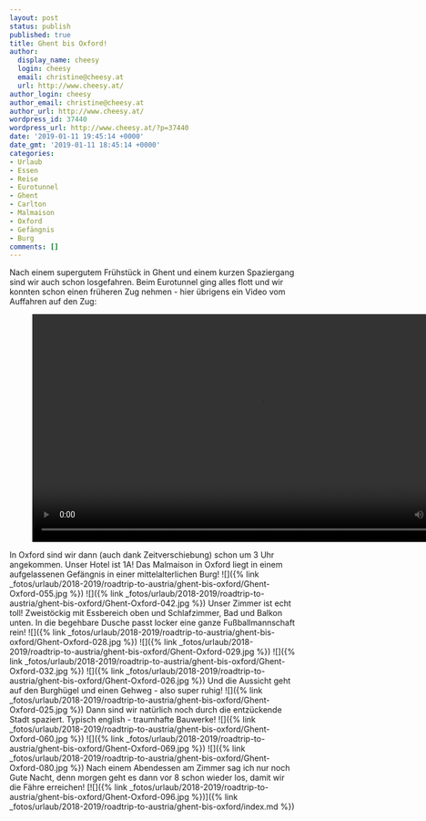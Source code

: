 ```yaml
---
layout: post
status: publish
published: true
title: Ghent bis Oxford!
author:
  display_name: cheesy
  login: cheesy
  email: christine@cheesy.at
  url: http://www.cheesy.at/
author_login: cheesy
author_email: christine@cheesy.at
author_url: http://www.cheesy.at/
wordpress_id: 37440
wordpress_url: http://www.cheesy.at/?p=37440
date: '2019-01-11 19:45:14 +0000'
date_gmt: '2019-01-11 18:45:14 +0000'
categories:
- Urlaub
- Essen
- Reise
- Eurotunnel
- Ghent
- Carlton
- Malmaison
- Oxford
- Gefängnis
- Burg
comments: []
---
```

Nach einem supergutem Frühstück in Ghent und einem kurzen Spaziergang sind wir auch schon losgefahren. Beim Eurotunnel ging alles flott und wir konnten schon einen früheren Zug nehmen - hier übrigens ein Video vom Auffahren auf den Zug:
<figure><video controls width="800" src="{% link /download/Videos/Eurotunnel die Zweite.mp4 %}"></video></figure>
In Oxford sind wir dann (auch dank Zeitverschiebung) schon um 3 Uhr angekommen. Unser Hotel ist 1A! Das Malmaison in Oxford liegt in einem aufgelassenen Gefängnis in einer mittelalterlichen Burg!
![]({% link _fotos/urlaub/2018-2019/roadtrip-to-austria/ghent-bis-oxford/Ghent-Oxford-055.jpg %})
![]({% link _fotos/urlaub/2018-2019/roadtrip-to-austria/ghent-bis-oxford/Ghent-Oxford-042.jpg %})
Unser Zimmer ist echt toll! Zweistöckig mit Essbereich oben und Schlafzimmer, Bad und Balkon unten. In die begehbare Dusche passt locker eine ganze Fußballmannschaft rein!
![]({% link _fotos/urlaub/2018-2019/roadtrip-to-austria/ghent-bis-oxford/Ghent-Oxford-028.jpg %})
![]({% link _fotos/urlaub/2018-2019/roadtrip-to-austria/ghent-bis-oxford/Ghent-Oxford-029.jpg %})
![]({% link _fotos/urlaub/2018-2019/roadtrip-to-austria/ghent-bis-oxford/Ghent-Oxford-032.jpg %})
![]({% link _fotos/urlaub/2018-2019/roadtrip-to-austria/ghent-bis-oxford/Ghent-Oxford-026.jpg %})
Und die Aussicht geht auf den Burghügel und einen Gehweg - also super ruhig!
![]({% link _fotos/urlaub/2018-2019/roadtrip-to-austria/ghent-bis-oxford/Ghent-Oxford-025.jpg %})
Dann sind wir natürlich noch durch die entzückende Stadt spaziert. Typisch english - traumhafte Bauwerke!
![]({% link _fotos/urlaub/2018-2019/roadtrip-to-austria/ghent-bis-oxford/Ghent-Oxford-060.jpg %})
![]({% link _fotos/urlaub/2018-2019/roadtrip-to-austria/ghent-bis-oxford/Ghent-Oxford-069.jpg %})
![]({% link _fotos/urlaub/2018-2019/roadtrip-to-austria/ghent-bis-oxford/Ghent-Oxford-080.jpg %})
Nach einem Abendessen am Zimmer sag ich nur noch Gute Nacht, denn morgen geht es dann vor 8 schon wieder los, damit wir die Fähre erreichen!
[![]({% link _fotos/urlaub/2018-2019/roadtrip-to-austria/ghent-bis-oxford/Ghent-Oxford-096.jpg %})]({% link _fotos/urlaub/2018-2019/roadtrip-to-austria/ghent-bis-oxford/index.md %})
